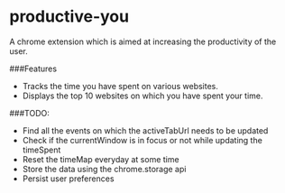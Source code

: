 productive-you
==============

A chrome extension which is aimed at increasing the productivity of the user.

###Features
* Tracks the time you have spent on various websites. 
* Displays the top 10 websites on which you have spent your time.

###TODO:
* Find all the events on which the activeTabUrl needs to be updated
* Check if the currentWindow is in focus or not while updating the timeSpent
* Reset the timeMap everyday at some time
* Store the data using the chrome.storage api
* Persist user preferences
